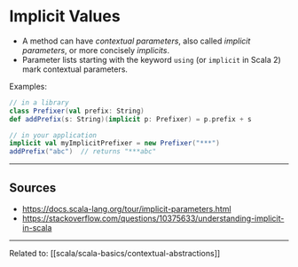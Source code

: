 # Implicit Values
* A method can have _contextual parameters_, also called _implicit parameters_, or more concisely _implicits_.
* Parameter lists starting with the keyword `using` (or `implicit` in Scala 2) mark contextual parameters.

Examples:
```scala
// in a library
class Prefixer(val prefix: String)
def addPrefix(s: String)(implicit p: Prefixer) = p.prefix + s

// in your application
implicit val myImplicitPrefixer = new Prefixer("***")
addPrefix("abc")  // returns "***abc"
```

---

## Sources
* https://docs.scala-lang.org/tour/implicit-parameters.html
* https://stackoverflow.com/questions/10375633/understanding-implicit-in-scala
----

Related to: [[scala/scala-basics/contextual-abstractions]]